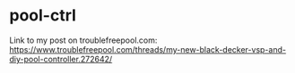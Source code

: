 # pool-ctrl

Link to my post on troublefreepool.com:  
https://www.troublefreepool.com/threads/my-new-black-decker-vsp-and-diy-pool-controller.272642/  


